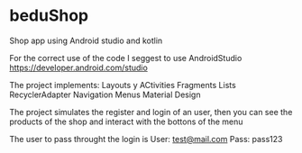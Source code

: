 # beduShop
Shop app using Android studio and kotlin

For the correct use of the code I seggest to use AndroidStudio
  https://developer.android.com/studio

The project implements:
  Layouts y ACtivities
  Fragments
  Lists
  RecyclerAdapter
  Navigation
  Menus
  Material Design
  
  The project simulates the register and login of an user, then you can see the products of the shop and interact with the bottons of the menu
  
  The user to pass throught the login is
    User: test@mail.com
    Pass: pass123

